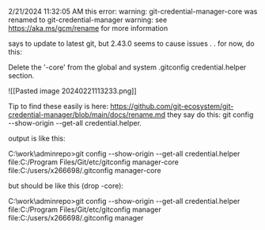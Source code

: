 2/21/2024 11:32:05 AM
this error:
warning: git-credential-manager-core was renamed to git-credential-manager
warning: see https://aka.ms/gcm/rename for more information

says to update to latest git, but 2.43.0 seems to cause issues . . for now, do this:

Delete the '-core' from the global and system .gitconfig credential.helper section.


![[Pasted image 20240221113233.png]]


Tip to find these easily is here:
https://github.com/git-ecosystem/git-credential-manager/blob/main/docs/rename.md
they say do this:
git config --show-origin --get-all credential.helper.

output is like this:

C:\work\adminrepo>git config --show-origin --get-all credential.helper
file:C:/Program Files/Git/etc/gitconfig manager-core
file:C:/users/x266698/.gitconfig        manager-core

but should be like this (drop -core):

C:\work\adminrepo>git config --show-origin --get-all credential.helper
file:C:/Program Files/Git/etc/gitconfig manager
file:C:/users/x266698/.gitconfig        manager
